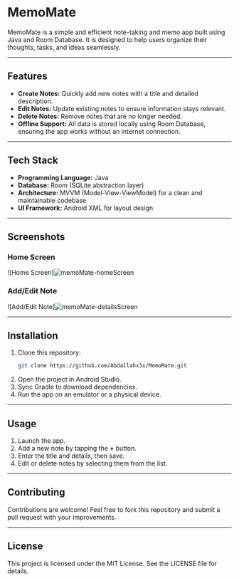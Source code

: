 # MemoMate

MemoMate is a simple and efficient note-taking and memo app built using Java and Room Database. It is designed to help users organize their thoughts, tasks, and ideas seamlessly.

---

## Features

- **Create Notes:** Quickly add new notes with a title and detailed description.
- **Edit Notes:** Update existing notes to ensure information stays relevant.
- **Delete Notes:** Remove notes that are no longer needed.
- **Offline Support:** All data is stored locally using Room Database, ensuring the app works without an internet connection.

---

## Tech Stack

- **Programming Language:** Java
- **Database:** Room (SQLite abstraction layer)
- **Architecture:** MVVM (Model-View-ViewModel) for a clean and maintainable codebase
- **UI Framework:** Android XML for layout design

---

## Screenshots

### Home Screen
![Home Screen]![memoMate-homeScreen](https://github.com/user-attachments/assets/675b2c04-d07f-4930-ac0f-7498ab2badbd)


### Add/Edit Note
![Add/Edit Note]![memoMate-detailsScreen](https://github.com/user-attachments/assets/a1ce404d-9392-4dd6-8052-45af01fa3657)


---

## Installation

1. Clone this repository:
   ```bash
   git clone https://github.com/Abdallahx3x/MemoMate.git
   ```
2. Open the project in Android Studio.
3. Sync Gradle to download dependencies.
4. Run the app on an emulator or a physical device.

---

## Usage

1. Launch the app.
2. Add a new note by tapping the **+** button.
3. Enter the title and details, then save.
4. Edit or delete notes by selecting them from the list.


---

## Contributing

Contributions are welcome! Feel free to fork this repository and submit a pull request with your improvements.

---

## License

This project is licensed under the MIT License. See the LICENSE file for details.

